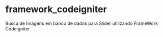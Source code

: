 # framework_codeigniter
Busca de Imagens em banco de dados para Slider utilizando FrameWork Codeigniter
